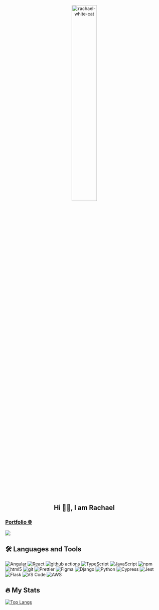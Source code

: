 <div id="header" align="center">
          <picture>
                    <source media="(prefers-color-scheme: dark)" srcset="https://media.giphy.com/media/v1.Y2lkPTc5MGI3NjExenJ6MDRvYzR6dzZpMTFsdTNseXFhaWJyejZrcWhkczhmbG4xbjRkMiZlcD12MV9pbnRlcm5hbF9naWZfYnlfaWQmY3Q9Zw/3uj7PASMahBMWv9BX4/giphy.gif" width="40%" >
                    <img src="https://media.giphy.com/media/v1.Y2lkPTc5MGI3NjExb2xlcHdmYzljcXV4YTFyemVwOG5kcXVneWhldTFsNGltMjhyaWNhMyZlcD12MV9pbnRlcm5hbF9naWZfYnlfaWQmY3Q9Zw/G585gPLutXAtTWThRy/giphy.gif" alt="rachael-white-cat" width="40%" />
          </picture>
          <h2> Hi 👋🏻, I am Rachael</h2>
</div>

### <a href="https://rachaeltay.github.io/" target="_blank">Portfolio 🌐</a>

[![](https://img.shields.io/website?color=0ab9e6&style=flat-square&up_message=rachaeltay&url=https%3A%2F%2Frachaeltay.github.io)](https://rachaeltay.github.io/)


## :hammer_and_wrench: Languages and Tools

<p>
  <img alt="Angular" src="https://img.shields.io/badge/-Angular-46cdf1?style=flat-square&logo=angular&logoColor=white" />
  <img alt="React" src="https://img.shields.io/badge/-React-4695f1?style=flat-square&logo=react&logoColor=white" />
  <img alt="github actions" src="https://img.shields.io/badge/-Github_Actions-4687f1?style=flat-square&logo=github-actions&logoColor=white" />
  <img alt="TypeScript" src="https://img.shields.io/badge/-TypeScript-1a73e8?style=flat-square&logo=typescript&logoColor=white" />
  <img alt="JavaScript" src="https://img.shields.io/badge/-JavaScript-3e31ea?style=flat-square&logo=JavaScript&logoColor=white" />
  <img alt="npm" src="https://img.shields.io/badge/-NPM-6c31ea?style=flat-square&logo=npm&logoColor=white" />
  <img alt="html5" src="https://img.shields.io/badge/-HTML5-c831ea?style=flat-square&logo=html5&logoColor=white" />
  <img alt="git" src="https://img.shields.io/badge/-Git-ea31de?style=flat-square&logo=git&logoColor=white" />
  <img alt="Prettier" src="https://img.shields.io/badge/-Prettier-ea3182?style=flat-square&logo=prettier&logoColor=white" />
  <img alt="Figma" src="https://img.shields.io/badge/-Figma-ea3154?style=flat-square&logo=figma&logoColor=white" />
  <img alt="Django" src="https://img.shields.io/badge/-Django-ea3c31?style=flat-square&logo=django&logoColor=white" />
  <img alt="Python" src="https://img.shields.io/badge/-Python-ea6a31?style=flat-square&logo=python&logoColor=white" />
  <img alt="Cypress" src="https://img.shields.io/badge/-Cypress-ea9831?style=flat-square&logo=cypress&logoColor=white" />
  <img alt="Jest" src="https://img.shields.io/badge/-Jest-e6cc00?style=flat-square&logo=jest&logoColor=white" />
  <img alt="Flask" src="https://img.shields.io/badge/-Flask-11c101?style=flat-square&logo=flask&logoColor=white" />
  <img alt="VS Code" src="https://img.shields.io/badge/-VSCode-0fa801?style=flat-square&logo=visual-studio-code&logoColor=white" />
  <img alt="AWS" src="https://img.shields.io/badge/-AWS-43853d?style=flat-square&logo=aws&logoColor=white" />
</p>



## :fire: My Stats
[![Top Langs](https://github-readme-stats.vercel.app/api/top-langs/?username=rachaeltay&layout=compact&theme=vision-friendly-dark&hide_progress=true)](https://github.com/rachaeltay/github-readme-stats)



<!--
**rachaeltay/rachaeltay** is a ✨ _special_ ✨ repository because its `README.md` (this file) appears on your GitHub profile.

Here are some ideas to get you started:

- 🔭 I’m currently working on ...
- 🌱 I’m currently learning ...
- 👯 I’m looking to collaborate on ...
- 🤔 I’m looking for help with ...
- 💬 Ask me about ...
- 📫 How to reach me: ...
- 😄 Pronouns: ...
- ⚡ Fun fact: ...
-->
